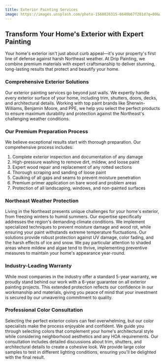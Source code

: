 ```yaml
---
title: Exterior Painting Services
image: https://images.unsplash.com/photo-1560026315-6640b67f281d?q=80&w=2070&auto=format&fit=crop&ixlib=rb-4.0.3&ixid=M3wxMjA3fDB8MHxwaG90by1wYWdlfHx8fGVufDB8fHx8fA%3D%3D
---
```

## Transform Your Home's Exterior with Expert Painting


Your home's exterior isn't just about curb appeal—it's your property's first line of defense against harsh Northeast weather. At Drip Painting, we combine premium materials with expert craftsmanship to deliver stunning, long-lasting results that protect and beautify your home.

### Comprehensive Exterior Solutions


Our exterior painting services go beyond just walls. We expertly handle every exterior surface of your home, including trim, shutters, doors, decks, and architectural details. Working with top paint brands like Sherwin-Williams, Benjamin Moore, and PPE, we help you select the perfect products to ensure maximum durability and protection against the Northeast's challenging weather conditions.

### Our Premium Preparation Process


We believe exceptional results start with thorough preparation. Our comprehensive process includes:

1. Complete exterior inspection and documentation of any damage
2. High-pressure washing to remove dirt, mildew, and loose paint
3. Expert wood repair and replacement of any rotted sections
4. Thorough scraping and sanding of loose paint
5. Caulking of all gaps and seams to prevent moisture penetration
6. Premium primer application on bare wood and problem areas
7. Protection of all landscaping, windows, and non-painted surfaces

### Northeast Weather Protection


Living in the Northeast presents unique challenges for your home's exterior, from freezing winters to humid summers. Our expertise specifically addresses the region's demanding climate conditions. We implement specialized techniques to prevent moisture damage and wood rot, while ensuring your paint withstands extreme temperature fluctuations. Our solutions provide robust protection against UV damage, color fading, and the harsh effects of ice and snow. We pay particular attention to shaded areas where mildew and algae tend to thrive, implementing preventive measures to maintain your home's appearance year-round.

### Industry-Leading Warranty


While most companies in the industry offer a standard 5-year warranty, we proudly stand behind our work with a 6-year guarantee on all exterior painting projects. This extended protection reflects our confidence in our workmanship and materials, giving you peace of mind that your investment is secured by our unwavering commitment to quality.

### Professional Color Consultation


Selecting the perfect exterior colors can feel overwhelming, but our color specialists make the process enjoyable and confident. We guide you through selecting colors that complement your home's architectural style while considering neighborhood aesthetics and any HOA requirements. Our consultation includes detailed discussions about trim, shutters, and architectural details to create a cohesive look. We provide large color samples to test in different lighting conditions, ensuring you'll be delighted with the final result.
